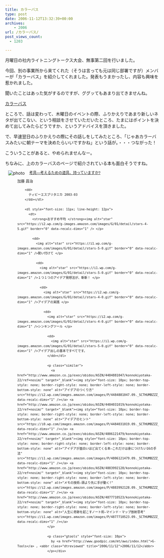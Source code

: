 ```yaml
---
title: カラーバス
type: post
date: 2006-11-12T13:32:39+00:00
archives:
    - 2006
url: /カラーバス/
post_views_count:
  - 1203

---
```

月曜日の社内ライトニングトークス大会、無事第二回を行いました。

今回、別の事業所から来てくれた（そうは言っても元は同じ部署ですが）メンバーが「カラーバス」を紹介してくれました。発表もうまかったし、内容も興味を惹かれました。

聞いたことはあった気がするのですが、ググッてもあまり出てきませんね。

[カラーバス][1] 

ところで、話は変わって、木曜日のイベントの際、ふりかえりであまり新しいネタが出てこない、という相談をさせていただいたところ、たまにはポイントを決めて出してみたらどうですか、というアドバイスを頂きました。

で、早速翌日のふりかえりの際にその話しをしてみたところ、「じゃあカラーバスみたいに朝テーマを決めたらいいですかね」という話が。・・・つながった！

こういうことがあると、やめられませんなー。

ちなみに、上のカラーバスのページで紹介されている本も面白そうですね。

<div class="hreview">
  <a class="item url" href="http://www.amazon.co.jp/exec/obidos/ASIN/4484032058/konnokiyotaka-22/ref=nosim/"><img class="photo" style="padding-right: 0px; padding-left: 0px; float: left; padding-bottom: 0px; margin: 0px 15px 10px 10px; border-top-style: none; padding-top: 0px; border-right-style: none; border-left-style: none; border-bottom-style: none" alt="photo" src="https://i0.wp.com/ec1.images-amazon.com/images/P/4484032058.09._SCMZZZZZZZ_V1056609425_.jpg" data-recalc-dims="1" /></a> </p> 
  
  <dl style="font-size: 12px; min-height: 168px; margin-bottom: 0.5em; line-height: 16px; text-align: left">
    <dt class="fn">
      <a class="item url" href="http://www.amazon.co.jp/exec/obidos/ASIN/4484032058/konnokiyotaka-22/ref=nosim/">考具―考えるための道具、持っていますか?</a> </p>
      <dd>
        加藤 昌治 </p> 
        
        <dd>
          ティビーエスブリタニカ 2003-03
        </dd></dl> 
        
        <dl style="font-size: 11px; line-height: 12px">
          <dt>
            <strong>おすすめ平均 </strong><img alt="star" src="https://i2.wp.com/g-images.amazon.com/images/G/01/detail/stars-4-5.gif" border="0" data-recalc-dims="1" /> </p> 
            
            <dd>
              <img alt="star" src="https://i1.wp.com/g-images.amazon.com/images/G/01/detail/stars-5-0.gif" border="0" data-recalc-dims="1" />勢い付けて </p> 
              
              <dd>
                <img alt="star" src="https://i1.wp.com/g-images.amazon.com/images/G/01/detail/stars-5-0.gif" border="0" data-recalc-dims="1" />１つ１つのアイデア発想法が、斬新！ </p> 
                
                <dd>
                  <img alt="star" src="https://i2.wp.com/g-images.amazon.com/images/G/01/detail/stars-4-0.gif" border="0" data-recalc-dims="1" />アイデアの実践 </p> 
                  
                  <dd>
                    <img alt="star" src="https://i2.wp.com/g-images.amazon.com/images/G/01/detail/stars-4-0.gif" border="0" data-recalc-dims="1" />シンキングツール </p> 
                    
                    <dd>
                      <img alt="star" src="https://i1.wp.com/g-images.amazon.com/images/G/01/detail/stars-5-0.gif" border="0" data-recalc-dims="1" />アイデア出しの基本ですべてです。
                    </dd></dl> 
                    
                    <p class="similar">
                      <a href="http://www.amazon.co.jp/exec/obidos/ASIN/4484881047/konnokiyotaka-22/ref=nosim/" target="_blank"><img style="font-size: 10px; border-top-style: none; border-right-style: none; border-left-style: none; border-bottom-style: none" alt="アイデアのつくり方" src="https://i2.wp.com/images.amazon.com/images/P/4484881047.09._SCTHUMBZZZ_.jpg" data-recalc-dims="1" /></a> <a href="http://www.amazon.co.jp/exec/obidos/ASIN/4484031019/konnokiyotaka-22/ref=nosim/" target="_blank"><img style="font-size: 10px; border-top-style: none; border-right-style: none; border-left-style: none; border-bottom-style: none" alt="アイデアのヒント" src="https://i0.wp.com/images.amazon.com/images/P/4484031019.09._SCTHUMBZZZ_.jpg" data-recalc-dims="1" /></a> <a href="http://www.amazon.co.jp/exec/obidos/ASIN/4806121479/konnokiyotaka-22/ref=nosim/" target="_blank"><img style="font-size: 10px; border-top-style: none; border-right-style: none; border-left-style: none; border-bottom-style: none" alt="アイデアが面白いほど出てくる本―これだけは身につけたい16の手法" src="https://i1.wp.com/images.amazon.com/images/P/4806121479.09._SCTHUMBZZZ_.jpg" data-recalc-dims="1" /></a> <a href="http://www.amazon.co.jp/exec/obidos/ASIN/4883992128/konnokiyotaka-22/ref=nosim/" target="_blank"><img style="font-size: 10px; border-top-style: none; border-right-style: none; border-left-style: none; border-bottom-style: none" alt="メモの技術―頭より先に手が動く!" src="https://i2.wp.com/images.amazon.com/images/P/4883992128.09._SCTHUMBZZZ_.jpg" data-recalc-dims="1" /></a> <a href="http://www.amazon.co.jp/exec/obidos/ASIN/4877710523/konnokiyotaka-22/ref=nosim/" target="_blank"><img style="font-size: 10px; border-top-style: none; border-right-style: none; border-left-style: none; border-bottom-style: none" alt="人生に奇跡を起こすノート術―マインド・マップ放射思考" src="https://i1.wp.com/images.amazon.com/images/P/4877710523.09._SCTHUMBZZZ_.jpg" data-recalc-dims="1" /></a>
                    </p>
                    
                    <p class="gtools" style="font-size: 10px">
                      by <a href="http://www.goodpic.com/mt/aws/index.html">G-Tools</a> , <abbr class="dtreviewed" title="2006/11/12">2006/11/12</abbr>
                    </p></div>

 [1]: http://community.knowing-doing.jp/?%A5%AB%A5%E9%A1%BC%A5%D0%A5%B9